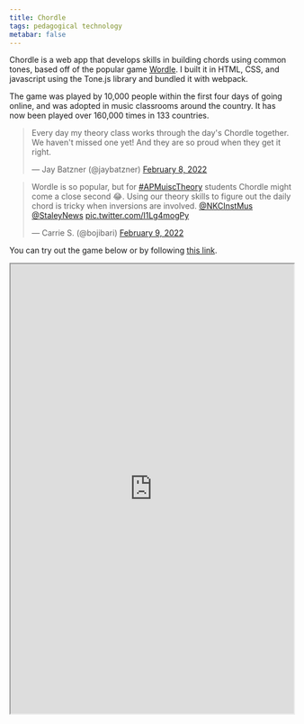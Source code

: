 ```yaml
---
title: Chordle
tags: pedagogical technology
metabar: false
---
```

Chordle is a web app that develops skills in building chords using common tones, based off of the popular game [Wordle](https://www.powerlanguage.co.uk/wordle/). I built it in HTML, CSS, and javascript using the Tone.js library and bundled it with webpack. 

The game was played by 10,000 people within the first four days of going online, and was adopted in music classrooms around the country. It has now been played over 160,000 times in 133 countries.

<blockquote class="twitter-tweet tw-align-center"><p lang="en" dir="ltr">Every day my theory class works through the day&#39;s Chordle together. We haven&#39;t missed one yet! And they are so proud when they get it right.</p>&mdash; Jay Batzner (@jaybatzner) <a href="https://twitter.com/jaybatzner/status/1491073050548203520?ref_src=twsrc%5Etfw">February 8, 2022</a></blockquote> <script async src="https://platform.twitter.com/widgets.js" charset="utf-8"></script>

<blockquote class="twitter-tweet tw-align-center"><p lang="en" dir="ltr">Wordle is so popular, but for <a href="https://twitter.com/hashtag/APMuiscTheory?src=hash&amp;ref_src=twsrc%5Etfw">#APMuiscTheory</a> students Chordle might come a close second 😂. Using our theory skills to figure out the daily chord is tricky when inversions are involved. <a href="https://twitter.com/NKCInstMus?ref_src=twsrc%5Etfw">@NKCInstMus</a> <a href="https://twitter.com/StaleyNews?ref_src=twsrc%5Etfw">@StaleyNews</a> <a href="https://t.co/I1Lg4mogPy">pic.twitter.com/I1Lg4mogPy</a></p>&mdash; Carrie S. (@bojibari) <a href="https://twitter.com/bojibari/status/1491440584825131010?ref_src=twsrc%5Etfw">February 9, 2022</a></blockquote> <script async src="https://platform.twitter.com/widgets.js" charset="utf-8"></script>

You can try out the game below or by following [this link](https://www.chordle.synthase.cc/).

<iframe src="https://www.chordle.synthase.cc/" width="100%" height="800px"></iframe>